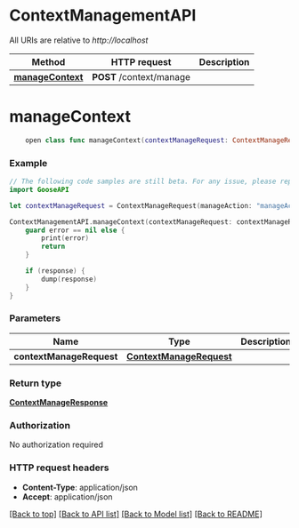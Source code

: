 # ContextManagementAPI

All URIs are relative to *http://localhost*

Method | HTTP request | Description
------------- | ------------- | -------------
[**manageContext**](ContextManagementAPI.md#managecontext) | **POST** /context/manage | 


# **manageContext**
```swift
    open class func manageContext(contextManageRequest: ContextManageRequest, completion: @escaping (_ data: ContextManageResponse?, _ error: Error?) -> Void)
```



### Example
```swift
// The following code samples are still beta. For any issue, please report via http://github.com/OpenAPITools/openapi-generator/issues/new
import GooseAPI

let contextManageRequest = ContextManageRequest(manageAction: "manageAction_example", messages: [Message(content: [MessageContent(meta: "TODO", annotations: EmbeddedResource_annotations(audience: ["audience_example"], lastModified: Date(), priority: 123), text: "text_example", type: "type_example", data: "data_example", mimeType: "mimeType_example", id: "id_example", toolCall: 123, toolResult: 123, arguments: "TODO", prompt: "prompt_example", toolName: "toolName_example", signature: "signature_example", thinking: "thinking_example", msg: "msg_example")], created: 123, id: "id_example", metadata: MessageMetadata(agentVisible: false, userVisible: false), role: "role_example")], sessionId: "sessionId_example") // ContextManageRequest | 

ContextManagementAPI.manageContext(contextManageRequest: contextManageRequest) { (response, error) in
    guard error == nil else {
        print(error)
        return
    }

    if (response) {
        dump(response)
    }
}
```

### Parameters

Name | Type | Description  | Notes
------------- | ------------- | ------------- | -------------
 **contextManageRequest** | [**ContextManageRequest**](ContextManageRequest.md) |  | 

### Return type

[**ContextManageResponse**](ContextManageResponse.md)

### Authorization

No authorization required

### HTTP request headers

 - **Content-Type**: application/json
 - **Accept**: application/json

[[Back to top]](#) [[Back to API list]](../README.md#documentation-for-api-endpoints) [[Back to Model list]](../README.md#documentation-for-models) [[Back to README]](../README.md)


